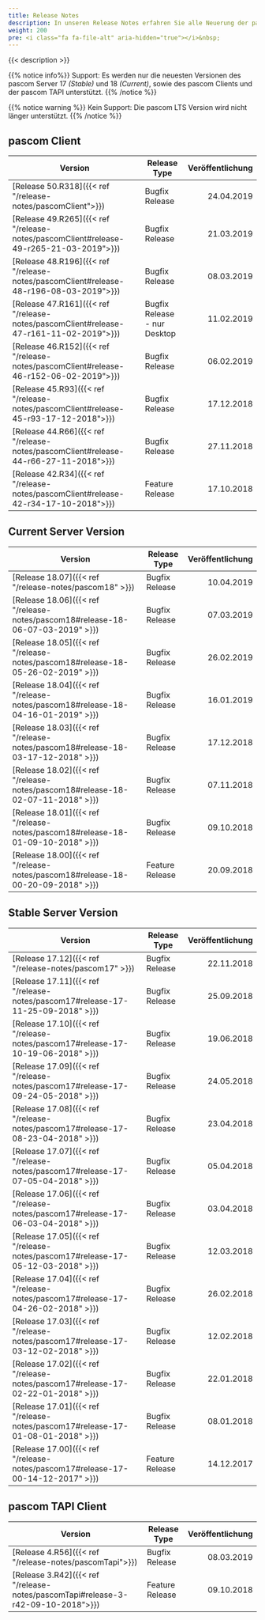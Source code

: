 ```yaml
---
title: Release Notes
description: In unseren Release Notes erfahren Sie alle Neuerung der pascom Telefonanlage
weight: 200
pre: <i class="fa fa-file-alt" aria-hidden="true"></i>&nbsp;
---
```


{{< description >}}


{{% notice info%}}
Support: Es werden nur die neuesten Versionen des pascom Server 17 *(Stable)* und 18 *(Current)*, sowie des pascom Clients und der pascom TAPI unterstützt. 
{{% /notice %}}

{{% notice warning %}}
Kein Support: Die pascom LTS Version wird nicht länger unterstützt. 
{{% /notice %}}


## pascom Client

|Version|Release Type|Veröffentlichung|
|-------|------------|---------------:|
|[Release 50.R318]({{< ref "/release-notes/pascomClient">}})| Bugfix Release | 24.04.2019 |
|[Release 49.R265]({{< ref "/release-notes/pascomClient#release-49-r265-21-03-2019">}})| Bugfix Release | 21.03.2019 |
|[Release 48.R196]({{< ref "/release-notes/pascomClient#release-48-r196-08-03-2019">}})| Bugfix Release | 08.03.2019 |
|[Release 47.R161]({{< ref "/release-notes/pascomClient#release-47-r161-11-02-2019">}})| Bugfix Release - nur Desktop | 11.02.2019 |
|[Release 46.R152]({{< ref "/release-notes/pascomClient#release-46-r152-06-02-2019">}})| Bugfix Release | 06.02.2019 |
|[Release 45.R93]({{< ref "/release-notes/pascomClient#release-45-r93-17-12-2018">}})| Bugfix Release | 17.12.2018 |
|[Release 44.R66]({{< ref "/release-notes/pascomClient#release-44-r66-27-11-2018">}})| Bugfix Release | 27.11.2018 |
|[Release 42.R34]({{< ref "/release-notes/pascomClient#release-42-r34-17-10-2018">}})| Feature Release | 17.10.2018 |


## Current Server Version

|Version|Release Type|Veröffentlichung|
|-------|------------|---------------:|
|[Release 18.07]({{< ref "/release-notes/pascom18" >}})| Bugfix Release | 10.04.2019 |
|[Release 18.06]({{< ref "/release-notes/pascom18#release-18-06-07-03-2019" >}})| Bugfix Release | 07.03.2019 |
|[Release 18.05]({{< ref "/release-notes/pascom18#release-18-05-26-02-2019" >}})| Bugfix Release | 26.02.2019 |
|[Release 18.04]({{< ref "/release-notes/pascom18#release-18-04-16-01-2019" >}})| Bugfix Release | 16.01.2019 |
|[Release 18.03]({{< ref "/release-notes/pascom18#release-18-03-17-12-2018" >}})| Bugfix Release | 17.12.2018 | 
|[Release 18.02]({{< ref "/release-notes/pascom18#release-18-02-07-11-2018" >}})| Bugfix Release | 07.11.2018 |
|[Release 18.01]({{< ref "/release-notes/pascom18#release-18-01-09-10-2018" >}})| Bugfix Release | 09.10.2018 |
|[Release 18.00]({{< ref "/release-notes/pascom18#release-18-00-20-09-2018" >}})| Feature Release | 20.09.2018 |


## Stable Server Version

|Version|Release Type|Veröffentlichung|
|-------|------------|---------------:|
|[Release 17.12]({{< ref "/release-notes/pascom17" >}})| Bugfix Release | 22.11.2018 |
|[Release 17.11]({{< ref "/release-notes/pascom17#release-17-11-25-09-2018" >}})| Bugfix Release | 25.09.2018 |
|[Release 17.10]({{< ref "/release-notes/pascom17#release-17-10-19-06-2018" >}})| Bugfix Release | 19.06.2018 |
|[Release 17.09]({{< ref "/release-notes/pascom17#release-17-09-24-05-2018" >}})| Bugfix Release | 24.05.2018 |
|[Release 17.08]({{< ref "/release-notes/pascom17#release-17-08-23-04-2018" >}})| Bugfix Release | 23.04.2018 |
|[Release 17.07]({{< ref "/release-notes/pascom17#release-17-07-05-04-2018" >}})| Bugfix Release | 05.04.2018 |
|[Release 17.06]({{< ref "/release-notes/pascom17#release-17-06-03-04-2018" >}})| Bugfix Release | 03.04.2018 |
|[Release 17.05]({{< ref "/release-notes/pascom17#release-17-05-12-03-2018" >}})| Bugfix Release | 12.03.2018 |
|[Release 17.04]({{< ref "/release-notes/pascom17#release-17-04-26-02-2018" >}})| Bugfix Release | 26.02.2018 |
|[Release 17.03]({{< ref "/release-notes/pascom17#release-17-03-12-02-2018" >}})| Bugfix Release | 12.02.2018 |
|[Release 17.02]({{< ref "/release-notes/pascom17#release-17-02-22-01-2018" >}})| Bugfix Release | 22.01.2018 |
|[Release 17.01]({{< ref "/release-notes/pascom17#release-17-01-08-01-2018" >}})| Bugfix Release | 08.01.2018 |
|[Release 17.00]({{< ref "/release-notes/pascom17#release-17-00-14-12-2017" >}})| Feature Release | 14.12.2017 |


## pascom TAPI Client

|Version|Release Type|Veröffentlichung|
|-------|------------|---------------:|
|[Release 4.R56]({{< ref "/release-notes/pascomTapi">}})| Bugfix Release | 08.03.2019 |
|[Release 3.R42]({{< ref "/release-notes/pascomTapi#release-3-r42-09-10-2018">}})| Feature Release | 09.10.2018 |